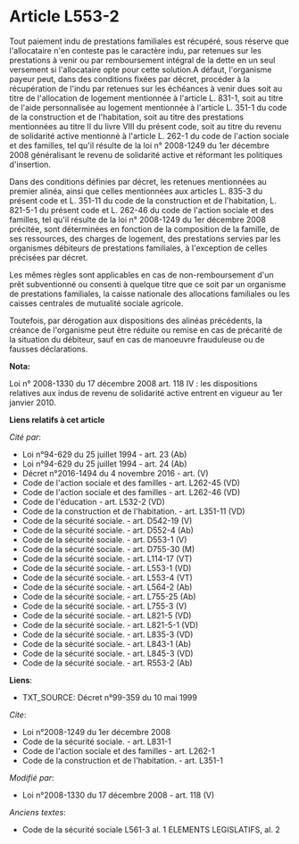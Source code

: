 # Article L553-2

Tout paiement indu de prestations familiales est récupéré, sous réserve que l'allocataire n'en conteste pas le caractère
indu, par retenues sur les prestations à venir ou par remboursement intégral de la dette en un seul versement si
l'allocataire opte pour cette solution.A défaut, l'organisme payeur peut, dans des conditions fixées par décret, procéder à
la récupération de l'indu par retenues sur les échéances à venir dues soit au titre de l'allocation de logement mentionnée à
l'article L. 831-1, soit au titre de l'aide personnalisée au logement mentionnée à l'article L. 351-1 du code de la
construction et de l'habitation, soit au titre des prestations mentionnées au titre II du livre VIII du présent code, soit au
titre du revenu de solidarité active mentionné à l'article L. 262-1 du code de l'action sociale et des familles, tel qu'il
résulte de la loi n° 2008-1249 du 1er décembre 2008 généralisant le revenu de solidarité active et réformant les politiques
d'insertion. 

Dans des conditions définies par décret, les retenues mentionnées au premier alinéa, ainsi que celles mentionnées aux
articles L. 835-3 du présent code et L. 351-11 du code de la construction et de l'habitation, L. 821-5-1 du présent code et
L. 262-46 du code de l'action sociale et des familles, tel qu'il résulte de la loi n° 2008-1249 du 1er décembre 2008
précitée, sont déterminées en fonction de la composition de la famille, de ses ressources, des charges de logement, des
prestations servies par les organismes débiteurs de prestations familiales, à l'exception de celles précisées par décret. 

Les mêmes règles sont applicables en cas de non-remboursement d'un prêt subventionné ou consenti à quelque titre que ce soit
par un organisme de prestations familiales, la caisse nationale des allocations familiales ou les caisses centrales de
mutualité sociale agricole. 

Toutefois, par dérogation aux dispositions des alinéas précédents, la créance de l'organisme peut être réduite ou remise en
cas de précarité de la situation du débiteur, sauf en cas de manoeuvre frauduleuse ou de fausses déclarations.

**Nota:**

Loi n° 2008-1330 du 17 décembre 2008 art. 118 IV : les dispositions relatives aux indus de revenu de solidarité active
entrent en vigueur au 1er janvier 2010.

**Liens relatifs à cet article**

_Cité par_:

  - Loi n°94-629 du 25 juillet 1994 - art. 23 (Ab)
  - Loi n°94-629 du 25 juillet 1994 - art. 24 (Ab)
  - Décret n°2016-1494 du 4 novembre 2016 - art. (V)
  - Code de l'action sociale et des familles - art. L262-45 (VD)
  - Code de l'action sociale et des familles - art. L262-46 (VD)
  - Code de l'éducation - art. L532-2 (VD)
  - Code de la construction et de l'habitation. - art. L351-11 (VD)
  - Code de la sécurité sociale. - art. D542-19 (V)
  - Code de la sécurité sociale. - art. D552-4 (Ab)
  - Code de la sécurité sociale. - art. D553-1 (V)
  - Code de la sécurité sociale. - art. D755-30 (M)
  - Code de la sécurité sociale. - art. L114-17 (VT)
  - Code de la sécurité sociale. - art. L553-1 (VD)
  - Code de la sécurité sociale. - art. L553-4 (VT)
  - Code de la sécurité sociale. - art. L564-2 (Ab)
  - Code de la sécurité sociale. - art. L755-25 (Ab)
  - Code de la sécurité sociale. - art. L755-3 (V)
  - Code de la sécurité sociale. - art. L821-5 (VD)
  - Code de la sécurité sociale. - art. L821-5-1 (VD)
  - Code de la sécurité sociale. - art. L835-3 (VD)
  - Code de la sécurité sociale. - art. L843-1 (Ab)
  - Code de la sécurité sociale. - art. L845-3 (VD)
  - Code de la sécurité sociale. - art. R553-2 (Ab)

**Liens**:

  - TXT_SOURCE: Décret n°99-359 du 10 mai 1999

_Cite_:

  - Loi n°2008-1249 du 1er décembre 2008
  - Code de la sécurité sociale. - art. L831-1
  - Code de l'action sociale et des familles - art. L262-1
  - Code de la construction et de l'habitation. - art. L351-1

_Modifié par_:

  - Loi n°2008-1330 du 17 décembre 2008 - art. 118 (V)

_Anciens textes_:

  - Code de la sécurité sociale L561-3 al. 1 ELEMENTS LEGISLATIFS, al. 2
